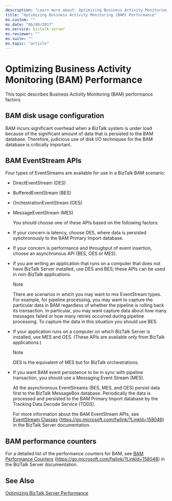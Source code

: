 ```yaml
---
description: "Learn more about: Optimizing Business Activity Monitoring (BAM) Performance"
title: "Optimizing Business Activity Monitoring (BAM) Performance"
ms.custom: ""
ms.date: "06/08/2017"
ms.service: biztalk-server
ms.reviewer: ""
ms.suite: ""
ms.topic: "article"
---
```

# Optimizing Business Activity Monitoring (BAM) Performance
This topic describes Business Activity Monitoring (BAM) performance factors.

## BAM disk usage configuration
 BAM incurs significant overhead when a BizTalk system is under load because of the significant amount of data that is persisted to the BAM database. Therefore, judicious use of disk I/O techniques for the BAM database is critically important.

## BAM EventStream APIs
 Four types of EventStreams are available for use in a BizTalk BAM scenario:

- DirectEventStream (DES)

- BufferedEventStream (BES)

- OrchestrationEventStream (OES)

- MessageEventStream (MES)

  You should choose one of these APIs based on the following factors:

- If your concern is latency, choose DES, where data is persisted synchronously to the BAM Primary Import database.

- If your concern is performance and throughput of event insertion, choose an asynchronous API (BES, OES or MES).

- If you are writing an application that runs on a computer that does not have BizTalk Server installed, use DES and BES; these APIs can be used in non-BizTalk applications.

  > [!NOTE]
  >  There are scenarios in which you may want to mix EventStream types. For example, for pipeline processing, you may want to capture the particular data in BAM regardless of whether the pipeline is rolling back its transaction. In particular, you may want capture data about how many messages failed or how many retries occurred during pipeline processing. To capture the data in this situation you should use BES.

- If your application runs on a computer on which BizTalk Server is installed, use MES and OES. (These APIs are available only from BizTalk applications.)

  > [!NOTE]
  >  OES is the equivalent of MES but for BizTalk orchestrations.

- If you want BAM event persistence to be in sync with pipeline transaction, you should use a Messaging Event Stream (MES).

  All the asynchronous EventStreams (BES, MES, and OES) persist data first to the BizTalk MessageBox database. Periodically the data is processed and persisted to the BAM Primary Import database by the Tracking Data Decode Service (TDDS).

  For more information about the BAM EventStream APIs, see [EventStream Classes](../core/eventstream-classes.md) (https://go.microsoft.com/fwlink/?LinkId=158046) in the BizTalk Server documentation.

## BAM performance counters
 For a detailed list of the performance counters for BAM, see [BAM Performance Counters](../core/bam-performance-counters.md) (https://go.microsoft.com/fwlink/?LinkId=158048) in the BizTalk Server documentation.

## See Also
 [Optimizing BizTalk Server Performance](../technical-guides/optimizing-biztalk-server-performance.md)
